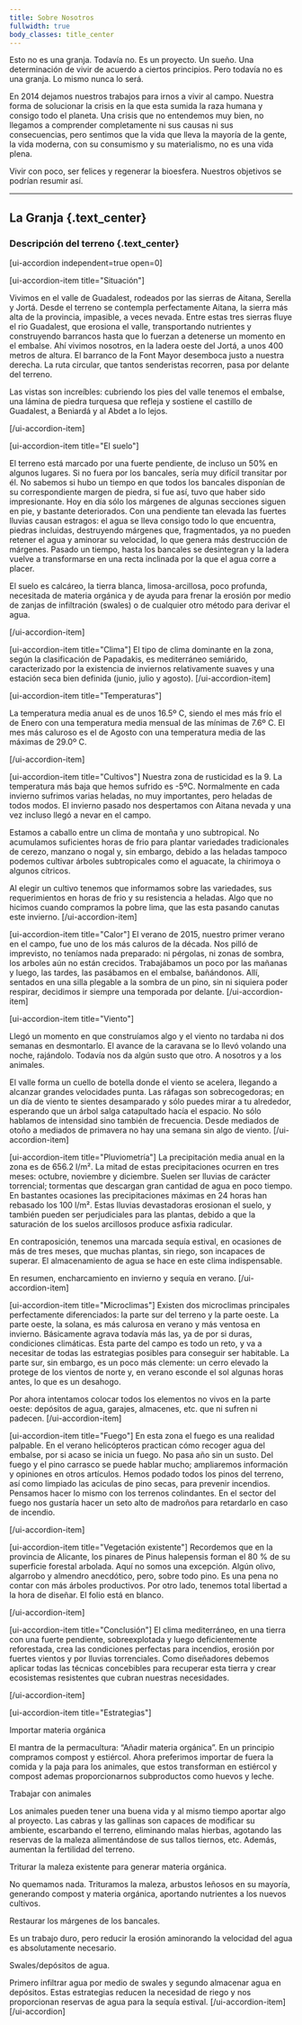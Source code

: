```yaml
---
title: Sobre Nosotros
fullwidth: true
body_classes: title_center
---
```


Esto no es una granja. Todavía no. Es un proyecto. Un sueño. Una determinación
de vivir de acuerdo a ciertos principios. Pero todavía no es una granja. Lo
mismo nunca lo será.

En 2014 dejamos nuestros trabajos para irnos a vivir al campo. Nuestra forma de
solucionar la crisis en la que esta sumida la raza humana y consigo todo el
planeta. Una crisis que no entendemos muy bien, no llegamos a comprender
completamente ni sus causas ni sus consecuencias, pero sentimos que la vida que
lleva la mayoría de la gente, la vida moderna, con su consumismo y su
materialismo, no es una vida plena.

Vivir con poco, ser felices y regenerar la bioesfera. Nuestros objetivos se
podrían resumir así.

---


## La Granja {.text_center}
### Descripción del terreno {.text_center}




[ui-accordion independent=true open=0]

[ui-accordion-item title="Situación"]

Vivimos en el valle de Guadalest, rodeados por las sierras de Aitana, Serella y
Jortá. Desde el terreno se contempla perfectamente Aitana, la sierra más alta de
la provincia, impasible, a veces nevada. Entre estas tres sierras fluye el rio
Guadalest, que erosiona el valle, transportando nutrientes y construyendo
barrancos hasta que lo fuerzan a detenerse un momento en el embalse. Ahí vivimos
nosotros, en la ladera oeste del Jortá, a unos 400 metros de altura. El barranco
de la Font Mayor desemboca justo a nuestra derecha. La ruta circular, que tantos
senderistas recorren, pasa por delante del terreno.

Las vistas son increíbles: cubriendo los pies del valle tenemos el embalse, una
lámina de piedra turquesa que refleja y sostiene el castillo de Guadalest, a
Beniardá y al Abdet a lo lejos.

[/ui-accordion-item]

[ui-accordion-item title="El suelo"]

El terreno está marcado por una fuerte pendiente, de incluso un 50% en algunos
lugares. Si no fuera por los bancales, sería muy difícil transitar por él. No
sabemos si hubo un tiempo en que todos los bancales disponían de su
correspondiente margen de piedra, si fue así, tuvo que haber sido
impresionante. Hoy en día sólo los márgenes de algunas secciones siguen en pie,
y bastante deteriorados. Con una pendiente tan elevada las fuertes lluvias
causan estragos: el agua se lleva consigo todo lo que encuentra, piedras
incluidas, destruyendo márgenes que, fragmentados, ya no pueden retener el agua
y aminorar su velocidad, lo que genera más destrucción de márgenes. Pasado un
tiempo, hasta los bancales se desintegran y la ladera vuelve a transformarse en
una recta inclinada por la que el agua corre a placer.


El suelo es calcáreo, la tierra blanca, limosa-arcillosa, poco profunda,
necesitada de materia orgánica y de ayuda para frenar la erosión por medio de
zanjas de infiltración (swales) o de cualquier otro método para derivar el agua.

[/ui-accordion-item]

[ui-accordion-item title="Clima"]
El tipo de clima dominante en la zona, según la clasificación de Papadakis, es
mediterráneo semiárido, caracterizado por la existencia de inviernos
relativamente suaves y una estación seca bien definida (junio, julio y agosto).
[/ui-accordion-item]

[ui-accordion-item title="Temperaturas"]

La temperatura media anual es de unos 16.5º C, siendo el mes más frío el de
Enero con una temperatura media mensual de las mínimas de 7.6º C. El mes más
caluroso es el de Agosto con una temperatura media de las máximas de 29.0º C.

[/ui-accordion-item]

[ui-accordion-item title="Cultivos"]
Nuestra zona de rusticidad es la 9. La temperatura más baja que hemos sufrido es
-5ºC. Normalmente en cada invierno sufrimos varias heladas, no muy importantes,
pero heladas de todos modos. El invierno pasado nos despertamos con Aitana
nevada y una vez incluso llegó a nevar en el campo.


Estamos a caballo entre un clima de montaña y uno subtropical. No acumulamos
suficientes horas de frio para plantar variedades tradicionales de cerezo,
manzano o nogal y, sin embargo, debido a las heladas tampoco podemos cultivar
árboles subtropicales como el aguacate, la chirimoya o algunos cítricos.


Al elegir un cultivo tenemos que informamos sobre las variedades, sus
requerimientos en horas de frio y su resistencia a heladas. Algo que no hicimos
cuando compramos la pobre lima, que las esta pasando canutas este invierno.
[/ui-accordion-item]

[ui-accordion-item title="Calor"]
El verano de 2015, nuestro primer verano en el campo, fue uno de los más caluros
de la década. Nos pilló de imprevisto, no teníamos nada preparado: ni pérgolas,
ni zonas de sombra, los arboles aún no están crecidos. Trabajábamos un poco por
las mañanas y luego, las tardes, las pasábamos en el embalse, bañándonos. Allí,
sentados en una silla plegable a la sombra de un pino, sin ni siquiera poder
respirar, decidimos ir siempre una temporada por delante. 
[/ui-accordion-item]


[ui-accordion-item title="Viento"]




Llegó un momento en que construíamos algo y el viento no tardaba ni dos semanas
en desmontarlo. El avance de la caravana se lo llevó volando una noche,
rajándolo. Todavía nos da algún susto que otro. A nosotros y a los animales.


El valle forma un cuello de botella donde el viento se acelera, llegando a
alcanzar grandes velocidades punta. Las ráfagas son sobrecogedoras; en un día de
viento te sientes desamparado y sólo puedes mirar a tu alrededor, esperando que
un árbol salga catapultado hacía el espacio. No sólo hablamos de intensidad sino
también de frecuencia. Desde mediados de otoño a mediados de primavera no hay
una semana sin algo de viento.
[/ui-accordion-item]

[ui-accordion-item title="Pluviometría"]
La precipitación media anual en la zona es de 656.2 l/m². La mitad de estas
precipitaciones ocurren en tres meses: octubre, noviembre y diciembre. Suelen
ser lluvias de carácter torrencial; tormentas que descargan gran cantidad de
agua en poco tiempo. En bastantes ocasiones las precipitaciones máximas en 24
horas han rebasado los 100 l/m². Estas lluvias devastadoras erosionan el suelo,
y también pueden ser perjudiciales para las plantas, debido a que la saturación
de los suelos arcillosos produce asfixia radicular.


En contraposición, tenemos una marcada sequía estival, en ocasiones de más de
tres meses, que muchas plantas, sin riego, son incapaces de superar. El
almacenamiento de agua se hace en este clima indispensable.


En resumen, encharcamiento en invierno y sequía en verano.
[/ui-accordion-item]

[ui-accordion-item title="Microclimas"]
Existen dos microclimas principales perfectamente diferenciados: la parte sur
del terreno y la parte oeste. La parte oeste, la solana, es más calurosa en
verano y más ventosa en invierno. Básicamente agrava todavía más las, ya de por
si duras, condiciones climáticas. Esta parte del campo es todo un reto, y va a
necesitar de todas las estrategias posibles para conseguir ser habitable. La
parte sur, sin embargo, es un poco más clemente: un cerro elevado la protege de
los vientos de norte y, en verano esconde el sol algunas horas antes, lo que es
un desahogo.


Por ahora intentamos colocar todos los elementos no vivos en la parte oeste:
depósitos de agua, garajes, almacenes, etc. que ni sufren ni padecen.
[/ui-accordion-item]

[ui-accordion-item title="Fuego"]
En esta zona el fuego es una realidad palpable. En el verano helicópteros
practican cómo recoger agua del embalse, por si acaso se inicia un fuego. No
pasa año sin un susto. Del fuego y el pino carrasco se puede hablar mucho;
ampliaremos información y opiniones en otros artículos. Hemos podado todos los
pinos del terreno, así como limpiado las aciculas de pino secas, para prevenir
incendios. Pensamos hacer lo mismo con los terrenos colindantes. En el sector
del fuego nos gustaría hacer un seto alto de madroños para retardarlo en caso de
incendio.

[/ui-accordion-item]




[ui-accordion-item title="Vegetación existente"]
Recordemos que en la provincia de Alicante, los pinares de Pinus halepensis
forman el 80 % de su superficie forestal arbolada. Aquí no somos una
excepción. Algún olivo, algarrobo y almendro anecdótico, pero, sobre todo
pino. Es una pena no contar con más árboles productivos. Por otro lado, tenemos
total libertad a la hora de diseñar. El folio está en blanco.

[/ui-accordion-item]




[ui-accordion-item title="Conclusión"]
El clima mediterráneo, en una tierra con una fuerte pendiente, sobreexplotada y
luego deficientemente reforestada, crea las condiciones perfectas para
incendios, erosión por fuertes vientos y por lluvias torrenciales. Como
diseñadores debemos aplicar todas las técnicas concebibles para recuperar esta
tierra y crear ecosistemas resistentes que cubran nuestras necesidades.

[/ui-accordion-item]




[ui-accordion-item title="Estrategias"]




Importar materia orgánica

El mantra de la permacultura: “Añadir materia orgánica”. En un principio
compramos compost y estiércol. Ahora preferimos importar de fuera la comida y la
paja para los animales, que estos transforman en estiércol y compost ademas
proporcionarnos subproductos como huevos y leche.

Trabajar con animales

Los animales pueden tener una buena vida y al mismo tiempo aportar algo al
proyecto. Las cabras y las gallinas son capaces de modificar su ambiente,
escarbando el terreno, eliminando malas hierbas, agotando las reservas de la
maleza alimentándose de sus tallos tiernos, etc. Además, aumentan la fertilidad
del terreno.

Triturar la maleza existente para generar materia orgánica.

No quemamos nada. Trituramos la maleza, arbustos leñosos en su mayoría,
generando compost y materia orgánica, aportando nutrientes a los nuevos
cultivos.

Restaurar los márgenes de los bancales.

Es un trabajo duro, pero reducir la erosión aminorando la velocidad del agua es
absolutamente necesario.

Swales/depósitos de agua.

Primero infiltrar agua por medio de swales y segundo almacenar agua en
depósitos. Estas estrategias reducen la necesidad de riego y nos proporcionan
reservas de agua para la sequía estival.
[/ui-accordion-item]
[/ui-accordion]
